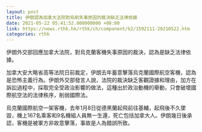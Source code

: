 ```yaml
---
layout: post
title: 伊朗認為加拿大法院對烏航失事原因的裁決缺乏法律依據
date: 2021-05-22 05:41:52.000000000 +08:00
link: https://news.rthk.hk/rthk/ch/component/k2/1592111-20210522.htm
categories: rthk
---
```


伊朗外交部回應加拿大法院，對烏克蘭客機失事原因的裁決，認為是缺乏法律依據。

加拿大安大略省高等法院日前裁定，伊朗去年蓄意擊落烏克蘭國際航空客機，認為是恐怖主義行為。伊朗外交部發言人說，法院的裁決缺乏客觀證據和理由，加方在訴訟過程中，採取完全受政治影響的做法，這種出於政治動機的舉動，只會破壞國際航空法的法律秩序，削弱國際法。

烏克蘭國際航空一架客機，去年1月8日從德黑蘭起飛前往基輔，起飛後不久墜毀，機上167名乘客和9名機組人員無一生還，死亡包括加拿大人。伊朗幾日後承認，客機是被軍方非故意擊落，事故是人為錯誤所致。
